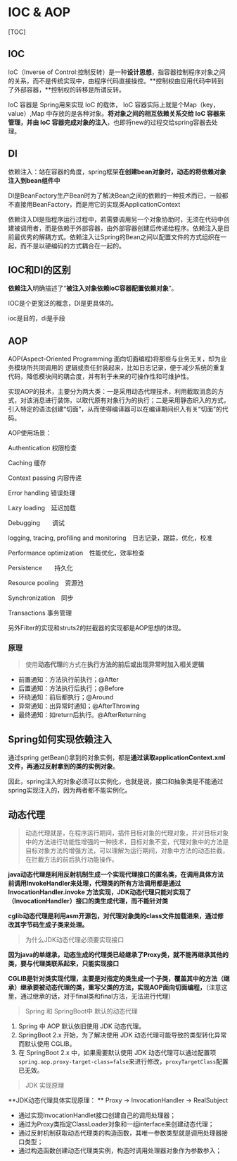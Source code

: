# IOC & AOP

[TOC]

## IOC

 IoC（Inverse of Control:控制反转）是一种**设计思想**，指容器控制程序对象之间的关系，而不是传统实现中，由程序代码直接操控。**控制权由应用代码中转到了外部容器，**控制权的转移是所谓反转。

 IoC 容器是 Spring⽤来实现 IoC 的载体， IoC 容器实际上就是个Map（key，value）,Map 中存放的是各种对象。**将对象之间的相互依赖关系交给 IoC 容器来管理，并由 IoC 容器完成对象的注入**，也即将new的过程交给spring容器去处理。



## DI

依赖注入：站在容器的角度，spring框架**在创建bean对象时，动态的将依赖对象注入到bean组件中**

DI是BeanFactory生产Bean时为了解决Bean之间的依赖的一种技术而已，一般都不直接用BeanFactory，而是用它的实现类ApplicationContext

依赖注入DI是指程序运行过程中，若需要调用另一个对象协助时，无须在代码中创建被调用者，而是依赖于外部容器，由外部容器创建后传递给程序。依赖注入是目前最优秀的解耦方式。依赖注入让Spring的Bean之间以配置文件的方式组织在一起，而不是以硬编码的方式耦合在一起的。



## IOC和DI的区别

**依赖注入**明确描述了“**被注入对象依赖IoC容器配置依赖对象**”。

IOC是个更宽泛的概念，DI是更具体的。

ioc是目的，di是手段





## AOP

 AOP(Aspect-Oriented Programming:面向切面编程)将那些与业务无关，却为业务模块所共同调用的 逻辑或责任封装起来，比如日志记录，便于减少系统的重复代码，降低模块间的耦合度，并有利于未来的可操作性和可维护性。

实现AOP的技术，主要分为两大类：一是采用动态代理技术，利用截取消息的方式，对该消息进行装饰，以取代原有对象行为的执行；二是采用静态织入的方式，引入特定的语法创建“切面”，从而使得编译器可以在编译期间织入有关“切面”的代码。

AOP使用场景：

Authentication 权限检查

Caching 缓存

Context passing 内容传递

Error handling 错误处理

Lazy loading　延迟加载

Debugging　　调试

logging, tracing, profiling and monitoring　日志记录，跟踪，优化，校准

Performance optimization　性能优化，效率检查

Persistence　　持久化

Resource pooling　资源池

Synchronization　同步

Transactions 事务管理

另外Filter的实现和struts2的拦截器的实现都是AOP思想的体现。





### 原理

> 使用**动态代理**的方式在**执行方法的前后或出现异常时加入相关逻辑**

- 前置通知：方法执行前执行；@After
- 后置通知：方法执行后执行；@Before
- 环绕通知：前后都执行；@Around
- 异常通知：出异常时通知；@AfterThrowing
- 最终通知：如return后执行。@AfterReturning



## Spring如何实现依赖注入

通过spring getBean()拿到的对象实例，都是**通过读取applicationContext.xml文件，再通过反射拿到的类的实例对象**。

因此，spring注入的对象必须可以实例化，也就是说，接口和抽象类是不能通过spring实现注入的，因为两者都不能实例化。





## 动态代理

> 动态代理就是，在程序运行期间，插件目标对象的代理对象，并对目标对象中的方法进行功能性增强的一种技术，目标对象不变，代理对象中的方法是目标对象方法的增强方法，可以理解为运行期间，对象中方法的动态拦截，在拦截方法的前后执行功能操作。



**java动态代理是利用反射机制生成一个实现代理接口的匿名类，在调用具体方法前调用InvokeHandler来处理，代理类的所有方法调用都是通过 InvocationHandler.invoke 方法实现，JDK动态代理只能对实现了（InvocationHandler）接口的类生成代理，而不能针对类**



**cglib动态代理是利用asm开源包，对代理对象类的class文件加载进来，通过修改其字节码生成子类来处理。**



> 为什么JDK动态代理必须要实现接口

**因为java的单继承，动态生成的代理类已经继承了Proxy类，就不能再继承其他的类，要与代理类联系起来，只能实现接口**

**CGLIB是针对类实现代理，主要是对指定的类生成一个子类，覆盖其中的方法（继承）继承要被动态代理的类，重写父类的方法，实现AOP面向切面编程，**（注意这里，通过继承的话，对于final类和final方法，无法进行代理）



> Spring 和 SpringBoot中 默认的动态代理

1. Spring  中 AOP 默认依旧使用 JDK 动态代理。
2. SpringBoot 2.x 开始，为了解决使用 JDK 动态代理可能导致的类型转化异常而默认使用 CGLIB。
3. 在 SpringBoot 2.x 中，如果需要默认使用 JDK 动态代理可以通过配置项`spring.aop.proxy-target-class=false`来进行修改，`proxyTargetClass`配置已无效。



> JDK 实现原理

**JDK动态代理具体实现原理： ** Proxy -> InvocationHandler -> RealSubject

- 通过实现InvocationHandlet接口创建自己的调用处理器；
- 通过为Proxy类指定ClassLoader对象和一组interface来创建动态代理；
- 通过反射机制获取动态代理类的构造函数，其唯一参数类型就是调用处理器接口类型；
- 通过构造函数创建动态代理类实例，构造时调用处理器对象作为参数参入；
